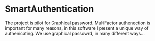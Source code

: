 # SmartAuthentication
 
The project is pilot for Graphical password.
MultiFactor authenection is important for many reasons, in this software I present a unique way of authenicating.
We use graphical passowrd, in many different ways...


